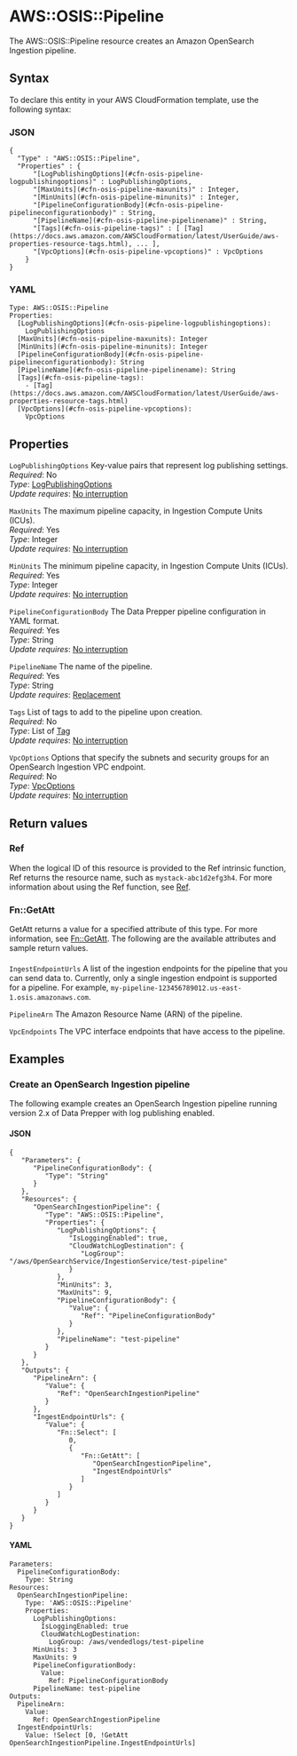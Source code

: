# AWS::OSIS::Pipeline<a name="aws-resource-osis-pipeline"></a>

The AWS::OSIS::Pipeline resource creates an Amazon OpenSearch Ingestion pipeline\.

## Syntax<a name="aws-resource-osis-pipeline-syntax"></a>

To declare this entity in your AWS CloudFormation template, use the following syntax:

### JSON<a name="aws-resource-osis-pipeline-syntax.json"></a>

```
{
  "Type" : "AWS::OSIS::Pipeline",
  "Properties" : {
      "[LogPublishingOptions](#cfn-osis-pipeline-logpublishingoptions)" : LogPublishingOptions,
      "[MaxUnits](#cfn-osis-pipeline-maxunits)" : Integer,
      "[MinUnits](#cfn-osis-pipeline-minunits)" : Integer,
      "[PipelineConfigurationBody](#cfn-osis-pipeline-pipelineconfigurationbody)" : String,
      "[PipelineName](#cfn-osis-pipeline-pipelinename)" : String,
      "[Tags](#cfn-osis-pipeline-tags)" : [ [Tag](https://docs.aws.amazon.com/AWSCloudFormation/latest/UserGuide/aws-properties-resource-tags.html), ... ],
      "[VpcOptions](#cfn-osis-pipeline-vpcoptions)" : VpcOptions
    }
}
```

### YAML<a name="aws-resource-osis-pipeline-syntax.yaml"></a>

```
Type: AWS::OSIS::Pipeline
Properties: 
  [LogPublishingOptions](#cfn-osis-pipeline-logpublishingoptions): 
    LogPublishingOptions
  [MaxUnits](#cfn-osis-pipeline-maxunits): Integer
  [MinUnits](#cfn-osis-pipeline-minunits): Integer
  [PipelineConfigurationBody](#cfn-osis-pipeline-pipelineconfigurationbody): String
  [PipelineName](#cfn-osis-pipeline-pipelinename): String
  [Tags](#cfn-osis-pipeline-tags): 
    - [Tag](https://docs.aws.amazon.com/AWSCloudFormation/latest/UserGuide/aws-properties-resource-tags.html)
  [VpcOptions](#cfn-osis-pipeline-vpcoptions): 
    VpcOptions
```

## Properties<a name="aws-resource-osis-pipeline-properties"></a>

`LogPublishingOptions`  <a name="cfn-osis-pipeline-logpublishingoptions"></a>
Key\-value pairs that represent log publishing settings\.  
*Required*: No  
*Type*: [LogPublishingOptions](aws-properties-osis-pipeline-logpublishingoptions.md)  
*Update requires*: [No interruption](https://docs.aws.amazon.com/AWSCloudFormation/latest/UserGuide/using-cfn-updating-stacks-update-behaviors.html#update-no-interrupt)

`MaxUnits`  <a name="cfn-osis-pipeline-maxunits"></a>
The maximum pipeline capacity, in Ingestion Compute Units \(ICUs\)\.  
*Required*: Yes  
*Type*: Integer  
*Update requires*: [No interruption](https://docs.aws.amazon.com/AWSCloudFormation/latest/UserGuide/using-cfn-updating-stacks-update-behaviors.html#update-no-interrupt)

`MinUnits`  <a name="cfn-osis-pipeline-minunits"></a>
The minimum pipeline capacity, in Ingestion Compute Units \(ICUs\)\.  
*Required*: Yes  
*Type*: Integer  
*Update requires*: [No interruption](https://docs.aws.amazon.com/AWSCloudFormation/latest/UserGuide/using-cfn-updating-stacks-update-behaviors.html#update-no-interrupt)

`PipelineConfigurationBody`  <a name="cfn-osis-pipeline-pipelineconfigurationbody"></a>
The Data Prepper pipeline configuration in YAML format\.  
*Required*: Yes  
*Type*: String  
*Update requires*: [No interruption](https://docs.aws.amazon.com/AWSCloudFormation/latest/UserGuide/using-cfn-updating-stacks-update-behaviors.html#update-no-interrupt)

`PipelineName`  <a name="cfn-osis-pipeline-pipelinename"></a>
The name of the pipeline\.  
*Required*: Yes  
*Type*: String  
*Update requires*: [Replacement](https://docs.aws.amazon.com/AWSCloudFormation/latest/UserGuide/using-cfn-updating-stacks-update-behaviors.html#update-replacement)

`Tags`  <a name="cfn-osis-pipeline-tags"></a>
List of tags to add to the pipeline upon creation\.  
*Required*: No  
*Type*: List of [Tag](https://docs.aws.amazon.com/AWSCloudFormation/latest/UserGuide/aws-properties-resource-tags.html)  
*Update requires*: [No interruption](https://docs.aws.amazon.com/AWSCloudFormation/latest/UserGuide/using-cfn-updating-stacks-update-behaviors.html#update-no-interrupt)

`VpcOptions`  <a name="cfn-osis-pipeline-vpcoptions"></a>
Options that specify the subnets and security groups for an OpenSearch Ingestion VPC endpoint\.  
*Required*: No  
*Type*: [VpcOptions](aws-properties-osis-pipeline-vpcoptions.md)  
*Update requires*: [No interruption](https://docs.aws.amazon.com/AWSCloudFormation/latest/UserGuide/using-cfn-updating-stacks-update-behaviors.html#update-no-interrupt)

## Return values<a name="aws-resource-osis-pipeline-return-values"></a>

### Ref<a name="aws-resource-osis-pipeline-return-values-ref"></a>

When the logical ID of this resource is provided to the Ref intrinsic function, Ref returns the resource name, such as `mystack-abc1d2efg3h4`\. For more information about using the Ref function, see [Ref](https://docs.aws.amazon.com/AWSCloudFormation/latest/UserGuide/intrinsic-function-reference-ref.html)\.

### Fn::GetAtt<a name="aws-resource-osis-pipeline-return-values-fn--getatt"></a>

GetAtt returns a value for a specified attribute of this type\. For more information, see [Fn::GetAtt](https://docs.aws.amazon.com/AWSCloudFormation/latest/UserGuide/intrinsic-function-reference-getatt.html)\. The following are the available attributes and sample return values\.

#### <a name="aws-resource-osis-pipeline-return-values-fn--getatt-fn--getatt"></a>

`IngestEndpointUrls`  <a name="IngestEndpointUrls-fn::getatt"></a>
A list of the ingestion endpoints for the pipeline that you can send data to\. Currently, only a single ingestion endpoint is supported for a pipeline\. For example, `my-pipeline-123456789012.us-east-1.osis.amazonaws.com`\.

`PipelineArn`  <a name="PipelineArn-fn::getatt"></a>
The Amazon Resource Name \(ARN\) of the pipeline\.

`VpcEndpoints`  <a name="VpcEndpoints-fn::getatt"></a>
The VPC interface endpoints that have access to the pipeline\.

## Examples<a name="aws-resource-osis-pipeline--examples"></a>

### Create an OpenSearch Ingestion pipeline<a name="aws-resource-osis-pipeline--examples--Create_an_OpenSearch_Ingestion_pipeline"></a>

The following example creates an OpenSearch Ingestion pipeline running version 2\.x of Data Prepper with log publishing enabled\.

#### JSON<a name="aws-resource-osis-pipeline--examples--Create_an_OpenSearch_Ingestion_pipeline--json"></a>

```
{
   "Parameters": {
      "PipelineConfigurationBody": {
         "Type": "String"
      }
   },
   "Resources": {
      "OpenSearchIngestionPipeline": {
         "Type": "AWS::OSIS::Pipeline",
         "Properties": {
            "LogPublishingOptions": {
               "IsLoggingEnabled": true,
               "CloudWatchLogDestination": {
                  "LogGroup": "/aws/OpenSearchService/IngestionService/test-pipeline"
               }
            },
            "MinUnits": 3,
            "MaxUnits": 9,
            "PipelineConfigurationBody": {
               "Value": {
                  "Ref": "PipelineConfigurationBody"
               }
            },
            "PipelineName": "test-pipeline"
         }
      }
   },
   "Outputs": {
      "PipelineArn": {
         "Value": {
            "Ref": "OpenSearchIngestionPipeline"
         }
      },
      "IngestEndpointUrls": {
         "Value": {
            "Fn::Select": [
               0,
               {
                  "Fn::GetAtt": [
                     "OpenSearchIngestionPipeline",
                     "IngestEndpointUrls"
                  ]
               }
            ]
         }
      }
   }
}
```

#### YAML<a name="aws-resource-osis-pipeline--examples--Create_an_OpenSearch_Ingestion_pipeline--yaml"></a>

```
Parameters:
  PipelineConfigurationBody:
    Type: String
Resources:
  OpenSearchIngestionPipeline:
    Type: 'AWS::OSIS::Pipeline'
    Properties:
      LogPublishingOptions:
        IsLoggingEnabled: true
        CloudWatchLogDestination:
          LogGroup: /aws/vendedlogs/test-pipeline
      MinUnits: 3
      MaxUnits: 9
      PipelineConfigurationBody:
        Value:
          Ref: PipelineConfigurationBody
      PipelineName: test-pipeline
Outputs:
  PipelineArn:
    Value:
      Ref: OpenSearchIngestionPipeline
  IngestEndpointUrls:
    Value: !Select [0, !GetAtt OpenSearchIngestionPipeline.IngestEndpointUrls]
```